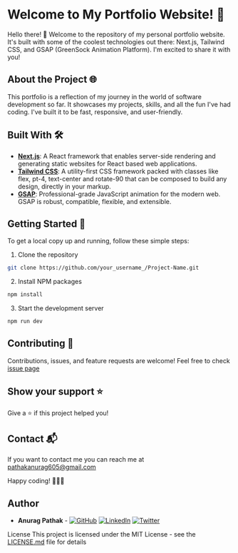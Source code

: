 # Welcome to My Portfolio Website! 🚀

Hello there! 👋 Welcome to the repository of my personal portfolio website. It's built with some of the coolest technologies out there: Next.js, Tailwind CSS, and GSAP (GreenSock Animation Platform). I'm excited to share it with you!

## About the Project 🌐

This portfolio is a reflection of my journey in the world of software development so far. It showcases my projects, skills, and all the fun I've had coding. I've built it to be fast, responsive, and user-friendly.

## Built With 🛠️

- **[Next.js](https://nextjs.org/)**: A React framework that enables server-side rendering and generating static websites for React based web applications.
- **[Tailwind CSS](https://tailwindcss.com/)**: A utility-first CSS framework packed with classes like flex, pt-4, text-center and rotate-90 that can be composed to build any design, directly in your markup.
- **[GSAP](https://greensock.com/gsap/)**: Professional-grade JavaScript animation for the modern web. GSAP is robust, compatible, flexible, and extensible.

## Getting Started 🚀

To get a local copy up and running, follow these simple steps:

1. Clone the repository

```sh
git clone https://github.com/your_username_/Project-Name.git
```

2. Install NPM packages

```sh
npm install
```

3. Start the development server

```sh
npm run dev
```

## Contributing 🤝

Contributions, issues, and feature requests are welcome! Feel free to check [issue page](https://github.com/ANURAG-PATHAK/anuragpathak/issues)

## Show your support ⭐

Give a ⭐️ if this project helped you!

## Contact 📬

If you want to contact me you can reach me at [pathakanurag605@gmail.com](mailto:pathakanurag605@gmail.com)

Happy coding! 🎉🎉🎉

## Author

- **Anurag Pathak** -
[![GitHub](https://img.shields.io/badge/-GitHub-black?style=flat-square&logo=github)](https://github.com/ANURAG-PATHAK)
[![LinkedIn](https://img.shields.io/badge/-LinkedIn-blue?style=flat-square&logo=linkedin)](https://www.linkedin.com/in/anuragpathak0/)
[![Twitter](https://img.shields.io/badge/-Twitter-blue?style=flat-square&logo=twitter)](https://twitter.com/_Anurag__Pathak)

License
This project is licensed under the MIT License - see the [LICENSE.md](LICENSE.md) file for details
